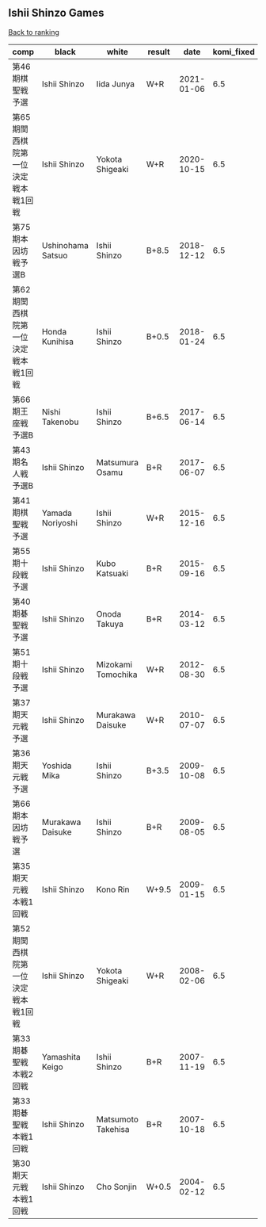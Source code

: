 ## Ishii Shinzo Games

[Back to ranking](index.md)




| **comp** | **black** | **white** | **result** | **date** | **komi_fixed** | **kifu** | 
| --- | --- | --- | --- | --- | --- | --- |
| 第46期棋聖戦予選 | Ishii Shinzo | Iida Junya | W+R | 2021-01-06 | 6.5 | [Kifu](https://kifudepot.net/kifucontents.php?id=9A7%2BJzGBJ6%2F8KEB%2FFwvQhA%3D%3D) | 
| 第65期関西棋院第一位決定戦本戦1回戦 | Ishii Shinzo | Yokota Shigeaki | W+R | 2020-10-15 | 6.5 | [Kifu](https://kifudepot.net/kifucontents.php?id=O%2BY58kgL5BrM9Xk0XNCCKg%3D%3D) | 
| 第75期本因坊戦予選B | Ushinohama Satsuo | Ishii Shinzo | B+8.5 | 2018-12-12 | 6.5 | [Kifu](https://kifudepot.net/kifucontents.php?id=XicHAShWkzuYHxTujhT0Gg%3D%3D) | 
| 第62期関西棋院第一位決定戦本戦1回戦 | Honda Kunihisa | Ishii Shinzo | B+0.5 | 2018-01-24 | 6.5 | [Kifu](https://kifudepot.net/kifucontents.php?id=iXdHXM8W5PvEOp8VyNtz4A%3D%3D) | 
| 第66期王座戦予選B | Nishi Takenobu | Ishii Shinzo | B+6.5 | 2017-06-14 | 6.5 | [Kifu](https://kifudepot.net/kifucontents.php?id=t82XgoAqtwuuyS716srTXQ%3D%3D) | 
| 第43期名人戦予選B | Ishii Shinzo | Matsumura Osamu | B+R | 2017-06-07 | 6.5 | [Kifu](https://kifudepot.net/kifucontents.php?id=0D3GzhMheFsokxVO1obmsQ%3D%3D) | 
| 第41期棋聖戦予選 | Yamada Noriyoshi | Ishii Shinzo | W+R | 2015-12-16 | 6.5 | [Kifu](https://kifudepot.net/kifucontents.php?id=kUGuiA2BTUiWBXPPZ86JEw%3D%3D) | 
| 第55期十段戦予選 | Ishii Shinzo | Kubo Katsuaki | B+R | 2015-09-16 | 6.5 | [Kifu](https://kifudepot.net/kifucontents.php?id=a9pmmLsMAa0ExseK5vGROA%3D%3D) | 
| 第40期碁聖戦予選 | Ishii Shinzo | Onoda Takuya | B+R | 2014-03-12 | 6.5 | [Kifu](https://kifudepot.net/kifucontents.php?id=bgp7vKaV1RkGLOsezvYPGA%3D%3D) | 
| 第51期十段戦予選 | Ishii Shinzo | Mizokami Tomochika | W+R | 2012-08-30 | 6.5 | [Kifu](https://kifudepot.net/kifucontents.php?id=nmp1yh%2BCZsp812Qb68Iijg%3D%3D) | 
| 第37期天元戦予選 | Ishii Shinzo | Murakawa Daisuke | W+R | 2010-07-07 | 6.5 | [Kifu](https://kifudepot.net/kifucontents.php?id=UtX5llOvn5Xvl97JVUwe9w%3D%3D) | 
| 第36期天元戦予選 | Yoshida Mika | Ishii Shinzo | B+3.5 | 2009-10-08 | 6.5 | [Kifu](https://kifudepot.net/kifucontents.php?id=LFzWrcd3TZP5rDE1SzEuxA%3D%3D) | 
| 第66期本因坊戦予選 | Murakawa Daisuke | Ishii Shinzo | B+R | 2009-08-05 | 6.5 | [Kifu](https://kifudepot.net/kifucontents.php?id=qx0WbHtOqXBD98tMz66d4Q%3D%3D) | 
| 第35期天元戦本戦1回戦 | Ishii Shinzo | Kono Rin | W+9.5 | 2009-01-15 | 6.5 | [Kifu](https://kifudepot.net/kifucontents.php?id=1j6LOZmamEIdGB6NrorNyQ%3D%3D) | 
| 第52期関西棋院第一位決定戦本戦1回戦 | Ishii Shinzo | Yokota Shigeaki | W+R | 2008-02-06 | 6.5 | [Kifu](https://kifudepot.net/kifucontents.php?id=slEwbk4Hz78IuKxRo6fM0w%3D%3D) | 
| 第33期碁聖戦本戦2回戦 | Yamashita Keigo | Ishii Shinzo | B+R | 2007-11-19 | 6.5 | [Kifu](https://kifudepot.net/kifucontents.php?id=0RfMcE8%2FDtiJ7xJVTDiQZA%3D%3D) | 
| 第33期碁聖戦本戦1回戦 | Ishii Shinzo | Matsumoto Takehisa | B+R | 2007-10-18 | 6.5 | [Kifu](https://kifudepot.net/kifucontents.php?id=aF9IzESQMuQFT%2BvS41YTIA%3D%3D) | 
| 第30期天元戦本戦1回戦 | Ishii Shinzo | Cho Sonjin | W+0.5 | 2004-02-12 | 6.5 | [Kifu](https://kifudepot.net/kifucontents.php?id=baS2UgxtKbTsxl0yv7n6og%3D%3D) |




